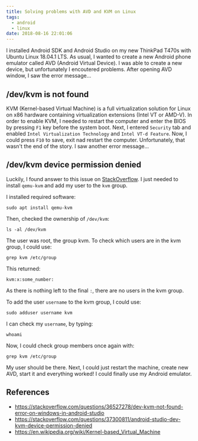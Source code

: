```yaml
---
title: Solving problems with AVD and KVM on Linux
tags:
  - android
  - linux
date: 2018-08-16 22:01:06
---
```



I installed Android SDK and Android Studio on my new ThinkPad T470s with Ubuntu Linux 18.04.1 LTS. As usual, I wanted to create a new Android phone emulator called AVD (Android Virtual Device). I was able to create a new device, but unfortunately I encoutered problems. After opening AVD window, I saw the error message...

## /dev/kvm is not found

KVM (Kernel-based Virtual Machine) is a full virtualization solution for Linux on x86 hardware containing virtualization extensions (Intel VT or AMD-V). In order to enable KVM, I needed to restart the computer and enter the BIOS by pressing `F1` key before the system boot. Next, I entered `Security` tab and enabled `Intel Virtualization Technology` and `Intel VT-d Feature`. Now, I could press `F10` to save, exit nad restart the computer. Unfortunately, that wasn't the end of the story. I saw another error message...

## /dev/kvm device permission denied

Luckily, I found answer to this issue on [StackOverflow](https://stackoverflow.com/questions/37300811/android-studio-dev-kvm-device-permission-denied$). I just needed to install `qemu-kvm` and add my user to the `kvm` group.

I installed required software:

```
sudo apt install qemu-kvm
```

Then, checked the ownership of `/dev/kvm`:

```
ls -al /dev/kvm
```

The user was root, the group kvm. To check which users are in the kvm group, I could use:

```
grep kvm /etc/group
```

This returned:

```
kvm:x:some_number:
```

As there is nothing left to the final `:`, there are no users in the kvm group.

To add the user `username` to the kvm group, I could use:

```
sudo adduser username kvm
```

I can check my `username`, by typing:

```
whoami
```

Now, I could check group members once again with:

```
grep kvm /etc/group
```

My user should be there. Next, I could just restart the machine, create new AVD, start it and everything worked! I could finally use my Android emulator.

## References
- https://stackoverflow.com/questions/36527278/dev-kvm-not-found-error-on-windows-in-android-studio
- https://stackoverflow.com/questions/37300811/android-studio-dev-kvm-device-permission-denied
- https://en.wikipedia.org/wiki/Kernel-based_Virtual_Machine

